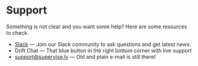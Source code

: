 # Support

Something is not clear and you want some help? Here are some resources to check.

* [Slack](https://supervise.ly/slack) — Join our Slack community to ask questions and get latest news.
* Drift Chat — That blue button in the right bottom corner with live support
* [support@supervise.ly](mailto:support@supervise.ly) — Old and plain e-mail is still there!

